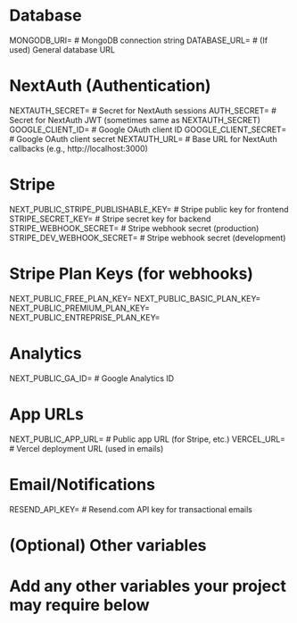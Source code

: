 # Database
MONGODB_URI=                # MongoDB connection string
DATABASE_URL=               # (If used) General database URL

# NextAuth (Authentication)
NEXTAUTH_SECRET=            # Secret for NextAuth sessions
AUTH_SECRET=                # Secret for NextAuth JWT (sometimes same as NEXTAUTH_SECRET)
GOOGLE_CLIENT_ID=           # Google OAuth client ID
GOOGLE_CLIENT_SECRET=       # Google OAuth client secret
NEXTAUTH_URL=               # Base URL for NextAuth callbacks (e.g., http://localhost:3000)

# Stripe
NEXT_PUBLIC_STRIPE_PUBLISHABLE_KEY=   # Stripe public key for frontend
STRIPE_SECRET_KEY=                    # Stripe secret key for backend
STRIPE_WEBHOOK_SECRET=                # Stripe webhook secret (production)
STRIPE_DEV_WEBHOOK_SECRET=            # Stripe webhook secret (development)

# Stripe Plan Keys (for webhooks)
NEXT_PUBLIC_FREE_PLAN_KEY=
NEXT_PUBLIC_BASIC_PLAN_KEY=
NEXT_PUBLIC_PREMIUM_PLAN_KEY=
NEXT_PUBLIC_ENTREPRISE_PLAN_KEY=

# Analytics
NEXT_PUBLIC_GA_ID=                    # Google Analytics ID

# App URLs
NEXT_PUBLIC_APP_URL=                  # Public app URL (for Stripe, etc.)
VERCEL_URL=                           # Vercel deployment URL (used in emails)

# Email/Notifications
RESEND_API_KEY=                       # Resend.com API key for transactional emails

# (Optional) Other variables
# Add any other variables your project may require below
